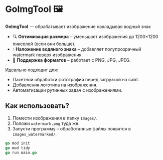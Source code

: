 # GoImgTool 🖼️  

**GoImgTool** — обрабатывает изображение накладывая водный знак  
- 🔍 **Оптимизация размера** – уменьшает изображения до 1200×1200 пикселей (если они больше).  
- 💧 **Наложение водяного знака** – добавляет полупрозрачный watermark поверх изображения.  
- 🚀 **Поддержка форматов** – работает с PNG, JPG, JPEG.  

Идеально подходит для:  
- Пакетной обработки фотографий перед загрузкой на сайт.  
- Добавления логотипа на изображения.  
- Автоматизации рутинных задач с изображениями.  

## Как использовать?  
1. Помести изображения в папку `Images/`.  
2. Положи `watermark.png` туда же.
3. Запусти программу – обработанные файлы появятся в `Images_watermarked/`.

```go
go mod init
go mod tidy
go run main.go
